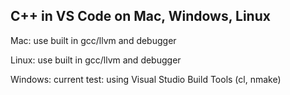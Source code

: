 ## C++ in VS Code on Mac, Windows, Linux

Mac: use built in gcc/llvm and debugger

Linux: use built in gcc/llvm and debugger

Windows: current test: using Visual Studio Build Tools (cl, nmake)
